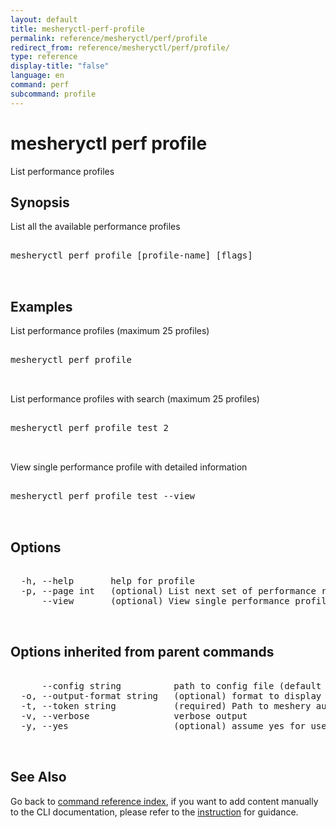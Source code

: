 ```yaml
---
layout: default
title: mesheryctl-perf-profile
permalink: reference/mesheryctl/perf/profile
redirect_from: reference/mesheryctl/perf/profile/
type: reference
display-title: "false"
language: en
command: perf
subcommand: profile
---
```


# mesheryctl perf profile

List performance profiles

## Synopsis

List all the available performance profiles
<pre class='codeblock-pre'>
<div class='codeblock'>
mesheryctl perf profile [profile-name] [flags]

</div>
</pre> 

## Examples

List performance profiles (maximum 25 profiles)
<pre class='codeblock-pre'>
<div class='codeblock'>
mesheryctl perf profile

</div>
</pre> 

List performance profiles with search (maximum 25 profiles)
<pre class='codeblock-pre'>
<div class='codeblock'>
mesheryctl perf profile test 2

</div>
</pre> 

View single performance profile with detailed information
<pre class='codeblock-pre'>
<div class='codeblock'>
mesheryctl perf profile test --view

</div>
</pre> 

## Options

<pre class='codeblock-pre'>
<div class='codeblock'>
  -h, --help       help for profile
  -p, --page int   (optional) List next set of performance results with --page (default = 1) (default 1)
      --view       (optional) View single performance profile with more info

</div>
</pre>

## Options inherited from parent commands

<pre class='codeblock-pre'>
<div class='codeblock'>
      --config string          path to config file (default "/home/runner/.mesheryconfig.yaml")
  -o, --output-format string   (optional) format to display in [json|yaml]
  -t, --token string           (required) Path to meshery auth config
  -v, --verbose                verbose output
  -y, --yes                    (optional) assume yes for user interactive prompts.

</div>
</pre>

## See Also

Go back to [command reference index](/reference/mesheryctl/), if you want to add content manually to the CLI documentation, please refer to the [instruction](/project/contributing/contributing-cli#preserving-manually-added-documentation) for guidance.
